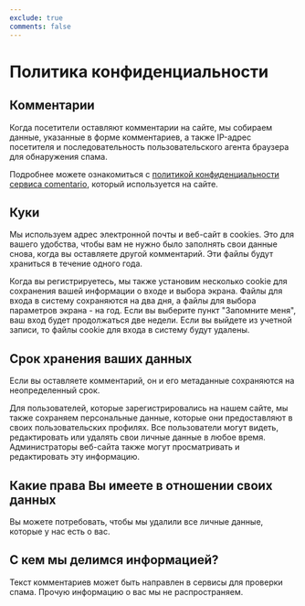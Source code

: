 ```yaml
---
exclude: true
comments: false
---
```


# Политика конфиденциальности

## Комментарии

Когда посетители оставляют комментарии на сайте, мы собираем данные, указанные в форме комментариев, а также IP-адрес посетителя и последовательность пользовательского агента браузера для обнаружения спама.

Подробнее можете ознакомиться с [политикой конфиденциальности сервиса comentario](https://docs.comentario.app/en/legal/privacy/), который используется на сайте.

## Куки

Мы используем адрес электронной почты и веб-сайт в cookies. Это для вашего удобства, чтобы вам не нужно было заполнять свои данные снова, когда вы оставляете другой комментарий. Эти файлы будут храниться в течение одного года.

Когда вы регистрируетесь, мы также установим несколько cookie для сохранения вашей информации о входе и выбора экрана. Файлы для входа в систему сохраняются на два дня, а файлы для выбора параметров экрана - на год. Если вы выберите пункт "Запомните меня", ваш вход будет продолжаться две недели. Если вы выйдете из учетной записи, то файлы cookie для входа в систему будут удалены.

## Срок хранения ваших данных

Если вы оставляете комментарий, он и его метаданные сохраняются на неопределенный срок.

Для пользователей, которые зарегистрировались на нашем сайте, мы также сохраняем персональные данные, которые они предоставляют в своих пользовательских профилях. Все пользователи могут видеть, редактировать или удалять свои личные данные в любое время. Администраторы веб-сайта также могут просматривать и редактировать эту информацию.

## Какие права Вы имеете в отношении своих данных

Вы можете потребовать, чтобы мы удалили все личные данные, которые у нас есть о вас.

## С кем мы делимся информацией?

Текст комментариев может быть направлен в сервисы для проверки спама. Прочую информацию о вас мы не распространяем.